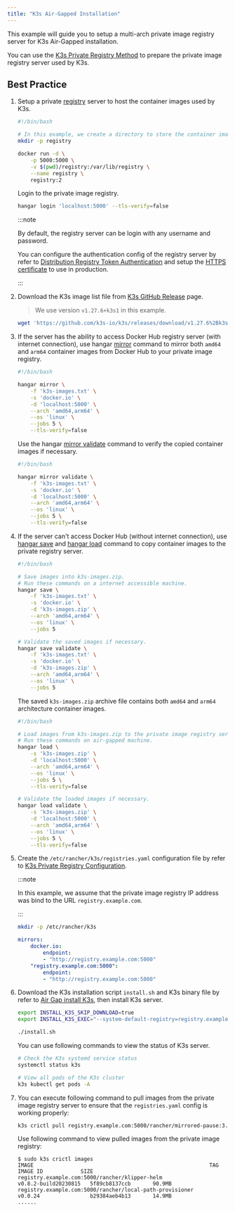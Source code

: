```yaml
---
title: "K3s Air-Gapped Installation"
---
```


This example will guide you to setup a multi-arch private image registry server for K3s Air-Gapped installation.

You can use the [K3s Private Registry Method](https://docs.k3s.io/installation/airgap#private-registry-method) to prepare the private image registry server used by K3s.

## Best Practice

1. Setup a private [registry](https://distribution.github.io/distribution/) server to host the container images used by K3s.

    ```sh
    #!/bin/bash

    # In this example, we create a directory to store the container image layers.
    mkdir -p registry

    docker run -d \
        -p 5000:5000 \
        -v $(pwd)/registry:/var/lib/registry \
        --name registry \
        registry:2
    ```

    Login to the private image registry.

    ```sh
    hangar login 'localhost:5000' --tls-verify=false
    ```

    :::note

    By default, the registry server can be login with any username and password.

    You can configure the authentication config of the registry server by refer to [Distribution Registry Token Authentication](https://distribution.github.io/distribution/spec/auth/) and setup the [HTTPS certificate](https://distribution.github.io/distribution/about/deploying/#get-a-certificate) to use in production.

    :::

1. Download the K3s image list file from [K3s GitHub Release](https://github.com/k3s-io/k3s/releases/) page.

    > We use version `v1.27.6+k3s1` in this example.

    ```sh
    wget 'https://github.com/k3s-io/k3s/releases/download/v1.27.6%2Bk3s1/k3s-images.txt'
    ```

1. If the server has the ability to access Docker Hub registry server (with internet connection), use hangar [mirror](/docs/v1.8/mirror/mirror) command to mirror both `amd64` and `arm64` container images from Docker Hub to your private image registry.

    ```sh
    #!/bin/bash

    hangar mirror \
        -f 'k3s-images.txt' \
        -s 'docker.io' \
        -d 'localhost:5000' \
        --arch 'amd64,arm64' \
        --os 'linux' \
        --jobs 5 \
        --tls-verify=false
    ```

    Use the hangar [mirror validate](/docs/v1.8/mirror/validate) command to verify the copied container images if necessary.

    ```sh
    #!/bin/bash

    hangar mirror validate \
        -f 'k3s-images.txt' \
        -s 'docker.io' \
        -d 'localhost:5000' \
        --arch 'amd64,arm64' \
        --os 'linux' \
        --jobs 5 \
        --tls-verify=false
    ```

1. If the server can't access Docker Hub (without internet connection), use [hangar save](/docs/v1.8/save/save) and [hangar load](/docs/v1.8/load/load) command to copy container images to the private registry server.

    ```sh
    #!/bin/bash

    # Save images into k3s-images.zip.
    # Run these commands on a internet accessible machine.
    hangar save \
        -f 'k3s-images.txt' \
        -s 'docker.io' \
        -d 'k3s-images.zip' \
        --arch 'amd64,arm64' \
        --os 'linux' \
        --jobs 5

    # Validate the saved images if necessary.
    hangar save validate \
        -f 'k3s-images.txt' \
        -s 'docker.io' \
        -d 'k3s-images.zip' \
        --arch 'amd64,arm64' \
        --os 'linux' \
        --jobs 5
    ```

    The saved `k3s-images.zip` archive file contains both `amd64` and `arm64` architecture container images.

    ```sh
    #!/bin/bash

    # Load images from k3s-images.zip to the private image registry server.
    # Run these commands on air-gapped machine.
    hangar load \
        -s 'k3s-images.zip' \
        -d 'localhost:5000' \
        --arch 'amd64,arm64' \
        --os 'linux' \
        --jobs 5 \
        --tls-verify=false

    # Validate the loaded images if necessary.
    hangar load validate \
        -s 'k3s-images.zip' \
        -d 'localhost:5000' \
        --arch 'amd64,arm64' \
        --os 'linux' \
        --jobs 5 \
        --tls-verify=false
    ```

1. Create the `/etc/rancher/k3s/registries.yaml` configuration file by refer to [K3s Private Registry Configuration](https://docs.k3s.io/installation/private-registry).

    :::note

    In this example, we assume that the private image registry IP address was bind to the URL `registry.example.com`.

    :::

    ```sh
    mkdir -p /etc/rancher/k3s
    ```

    ```yaml title="/etc/rancher/k3s/registries.yaml"
    mirrors:
        docker.io:
            endpoint:
            - "http://registry.example.com:5000"
        "registry.example.com:5000":
            endpoint:
            - "http://registry.example.com:5000"
    ```

1. Download the K3s installation script `install.sh` and K3s binary file by refer to [Air Gap install K3s](https://docs.k3s.io/installation/airgap#install-k3s), then install K3s server.

    ```sh
    export INSTALL_K3S_SKIP_DOWNLOAD=true
    export INSTALL_K3S_EXEC="--system-default-registry=registry.example.com:5000"

    ./install.sh
    ```

    You can use following commands to view the status of K3s server.

    ```sh
    # Check the K3s systemd service status
    systemctl status k3s

    # View all pods of the K3s cluster
    k3s kubectl get pods -A
    ```

1. You can execute following command to pull images from the private image registry server to ensure that the `registries.yaml` config is working properly:

    ```sh
    k3s crictl pull registry.example.com:5000/rancher/mirrored-pause:3.6
    ```

    Use following command to view pulled images from the private image registry:

    ```shell-session
    $ sudo k3s crictl images
    IMAGE                                                        TAG                    IMAGE ID            SIZE
    registry.example.com:5000/rancher/klipper-helm               v0.8.2-build20230815   5f89cb8137ccb       90.9MB
    registry.example.com:5000/rancher/local-path-provisioner     v0.0.24                b29384aeb4b13       14.9MB
    ......
    ```
